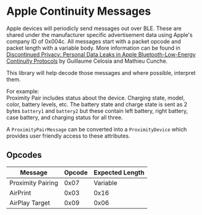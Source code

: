 # Apple Continuity Messages
Apple devices will periodicly send messages out over BLE. These are shared
under the manufacturer specific advertisement data using Apple's company ID of 0x004c.
All messages start with a packet opcode and packet length with a variable body. More
information can be found in [Discontinued Privacy: Personal Data Leaks in Apple Bluetooth-Low-Energy Continuity Protocols](https://petsymposium.org/2020/files/papers/issue1/popets-2020-0003.pdf) by Guillaume Celosia and Mathieu Cunche.

This library will help decode those messages and where possible, interpret them.

For example:  
Proximity Pair includes status about the device. Charging state, model, color, battery levels, etc.
The battery state and charge state is sent as 2 bytes `battery1` and `battery2` but these contain
left battery, right battery, case battery, and charging status for all three. 

A `ProximityPairMessage` can be converted into a `ProximityDevice` which provides user friendly access
to these attributes. 

## Opcodes
| Message           | Opcode     | Expected Length |
|-------------------|------------|-----------------|
| Proximity Pairing | 0x07       | Variable        |
| AirPrint          | 0x03       | 0x16            |
| AirPlay Target    | 0x09       | 0x06            |
